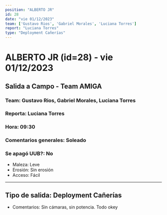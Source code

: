 ```yaml
---
position: "ALBERTO JR"
id: 28
date: "vie 01/12/2023"
team: ['Gustavo Rios', 'Gabriel Morales', 'Luciana Torres']
report: "Luciana Torres"
type: "Deployment Cañerías"
---
```


# ALBERTO JR (id=28) - vie 01/12/2023
## Salida a Campo - Team AMIGA
### Team: Gustavo Rios, Gabriel Morales, Luciana Torres
### Reporta: Luciana Torres
### Hora: 09:30
### Comentarios generales: Soleado 
### Se apagó UUB?: No 
- Maleza: Leve
- Erosión: Sin erosión
- Acceso: Fácil

---------
## Tipo de salida: Deployment Cañerías
   - Comentarios: Sin cámaras, sin potencia. Todo okey 
